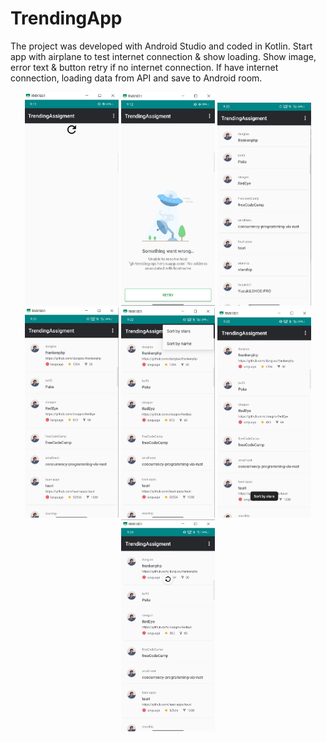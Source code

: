 # TrendingApp
The project was developed with Android Studio and coded in Kotlin. Start app with airplane to test internet connection &amp; show loading. Show image, error text &amp; button retry if no internet connection. If have internet connection, loading data from API and save to Android room.

<p align="center">
  <img src="https://github.com/NERO1412/TrendingApp/blob/master/_Screenshot/1_first_start.jpg" width="150" title="hover text">
  <img src="https://github.com/NERO1412/TrendingApp/blob/master/_Screenshot/2_no_internet.jpg" width="150" alt="accessibility text">
  <img src="https://github.com/NERO1412/TrendingApp/blob/master/_Screenshot/3_after_swipe_down_or_press_refresh_button.jpg" width="150" alt="accessibility text">
  <img src="https://github.com/NERO1412/TrendingApp/blob/master/_Screenshot/4_show_clicked_info.jpg" width="150" alt="accessibility text">
  <img src="https://github.com/NERO1412/TrendingApp/blob/master/_Screenshot/5_option_menu_top_right.jpg" width="150" alt="accessibility text">
  <img src="https://github.com/NERO1412/TrendingApp/blob/master/_Screenshot/6_toast_message_option_menu.jpg" width="150" alt="accessibility text">
  <img src="https://github.com/NERO1412/TrendingApp/blob/master/_Screenshot/7_swipe_down_to_refresh_data.jpg" width="150" alt="accessibility text">
</p>
